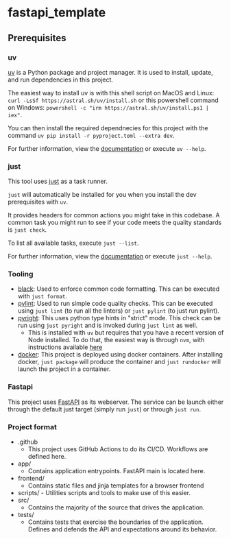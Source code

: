 # fastapi_template

## Prerequisites

### uv

[uv](https://docs.astral.sh/uv/) is a Python package and project manager. It is used to install, update, and run dependencies in this project.

The easiest way to install uv is with this shell script on MacOS and Linux: `curl -LsSf https://astral.sh/uv/install.sh` or this powershell command on Windows: `powershell -c "irm https://astral.sh/uv/install.ps1 | iex"`.

You can then install the required dependnecies for this project with the command `uv pip install -r pyproject.toml --extra dev`.

For further information, view the [documentation](https://docs.astral.sh/uv/guides/) or execute `uv --help`.

### just

This tool uses [just](https://github.com/casey/just) as a task runner.

`just` will automatically be installed for you when you install the dev prerequisites with `uv`.

It provides headers for common actions you might take in this codebase. A common task you might run to see if your code meets the quality standards is `just check`.

To list all available tasks, execute `just --list`.

For further information, view the [documentation](https://just.systems/man/en/) or execute `just --help`.

### Tooling

- [black](https://github.com/psf/black): Used to enforce common code formatting. This can be executed with `just format`.
- [pylint](https://pylint.readthedocs.io/en/stable/): Used to run simple code quality checks. This can be executed using `just lint` (to run all the linters) or `just pylint` (to just run pylint).
- [pyright](https://github.com/microsoft/pyright): This uses python type hints in "strict" mode. This check can be run using `just pyright` and is invoked during `just lint` as well.
  - This is installed with `uv` but requires that you have a recent version of Node installed. To do that, the easiest way is through `nvm`, with instructions available [here](https://github.com/nvm-sh/nvm?tab=readme-ovfile#installing-and-updating)
- [docker](https://www.docker.com): This project is deployed using docker containers. After installing docker, `just package` will produce the container and `just rundocker` will launch the project in a container.

### Fastapi

This project uses [FastAPI](https://fastapi.tiangolo.com) as its webserver. The service can be launch either through the default just target (simply run `just`) or through `just run`.

### Project format

- .github
    - This project uses GitHub Actions to do its CI/CD. Workflows are defined here.
- app/
    - Contains application entrypoints. FastAPI main is located here.
- frontend/
    - Contains static files and jinja templates for a browser frontend
- scripts/
        - Utilities scripts and tools to make use of this easier.
- src/
    - Contains the majority of the source that drives the application.
- tests/
    - Contains tests that exercise the boundaries of the application. Defines and defends the API and expectations around its behavior.
